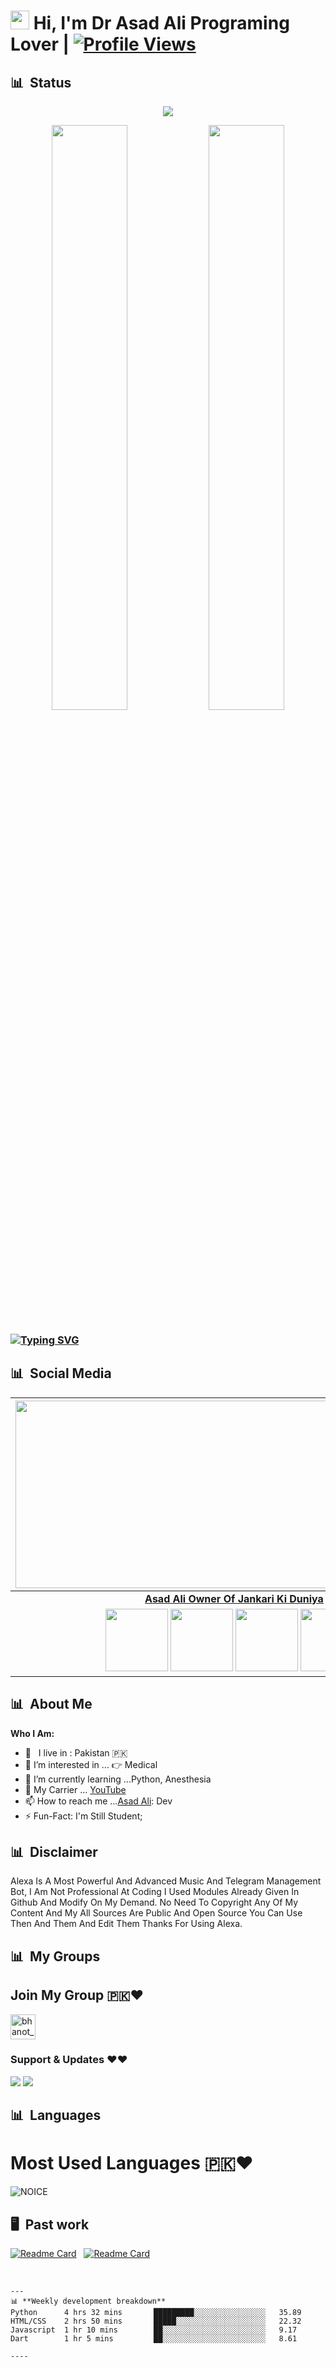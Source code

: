
# <img src="https://raw.githubusercontent.com/MartinHeinz/MartinHeinz/master/wave.gif" width="30px"> Hi, I'm Dr Asad Ali Programing Lover | [![Profile Views](https://gpvc.arturio.dev/TheTeamAlexa)](https://github.com/TheTeamAlexa)

## 📊 &nbsp;Status

<p align="center">
  <a href="https://t.me/Dr_Asad_Ali"><img src="https://user-images.githubusercontent.com/77770753/117139498-f081c400-adc9-11eb-9aaf-f895a54ecc67.gif"></a>
    </p>
<p align="center">
    <img
        width="49%"
        src="https://github-readme-stats.vercel.app/api?username=TheTeamAlexa&count_private=true&include_all_commits=true&show_icons=true&theme=tokyonight&custom_title=GitHub+Stats"
    />
    <img
        width="49%"
        src="https://github-readme-streak-stats.herokuapp.com?user=TheTeamAlexa&theme=tokyonight"
    />
</p>

<h3>

<!-- Your title -->


[![Typing SVG](https://readme-typing-svg.herokuapp.com?color=000000&lines=-%3E+Bots+Developer;-%3E+Web+Developer;-%3E+Graphic+Designer;-%3EYoutuber;-%3E+Music+Lover;-%3E+Programmer)](https://git.io/typing-svg)

<!-- Your badges
You can use the website to generate badges: https://shields.io/
-->
  
## 📊 &nbsp;Social Media

<!-- Your badges
You can use the website to generate badges: https://shields.io/
-->
| <a href="https://t.me/Dr_Asad_Ali"><img src="https://telegra.ph/file/2eea3a481a1411fef3d53.png" width="700px" height="300px" /></a> |
|:---------------------------------------------------------------------------------------------------------------------------------------: |
|       **[Asad Ali Owner Of Jankari Ki Duniya](https://t.me/Dr_Asad_Ali)**                                                                                |
| <a href="https://t.me/Dr_Asad_Ali"><img src="https://cdn4.iconfinder.com/data/icons/logos-and-brands/512/335_Telegram_logo-256.png" width="100px" height="100px"></a> <a href="https://www.instagram.com/asad_ali8"><img src="https://cdn2.iconfinder.com/data/icons/social-icons-33/128/Instagram-256.png" width="100px" height="100px"></a>                                                                                                                                                                <a href="https://www.youtube.com/channel/jankarikiduniya"><img src="https://cdn3.iconfinder.com/data/icons/2018-social-media-logotypes/1000/2018_social_media_popular_app_logo_youtube-256.png" width="100px" height="100px"></a>              <a href="https://facebook.com/asadali.bsat"><img src="https://telegra.ph/file/3274549109051466720ec.png" width="100px" height="100px">                                                                   

## 📊 &nbsp;About Me
  
<!-- Talking about you -->
**Who I Am:**
  
- 🚶‍ &nbsp; I live in : Pakistan 🇵🇰  <br>
- 👀 I’m interested in ... 👉 Medical
- 🌱 I’m currently learning ...Python, Anesthesia
- 💞️ My Carrier ... [YouTube](https://youtube.com/jankarikiduniya)
- 📫 How to reach me ...[Asad Ali](https://t.me/Dr_Asad_Ali): Dev
- ⚡️ Fun-Fact: I'm Still Student;

## 📊 &nbsp;Disclaimer
  
<!-- Talking about disclaimer -->
Alexa Is A Most Powerful And Advanced Music And Telegram Management Bot, I Am Not Professional At Coding I Used Modules Already Given In Github And Modify On My Demand. No Need To Copyright Any Of My Content And My All Sources Are Public And Open Source You Can Use Then And Them And Edit Them Thanks For Using Alexa. 

## 📊 &nbsp;My Groups

## Join My Group 🇵🇰❤️
<a href="https://t.me/Alexa_Help" target="blank"><img align="center" src="https://upload-icon.s3.us-east-2.amazonaws.com/uploads/icons/png/1766858341556105723-512.png" alt="bhanot_kushal" height="40" width="40" /></a> &nbsp;&nbsp;
### Support & Updates ❤️❤️
<a href="https://t.me/Alexa_Help"><img src="https://img.shields.io/badge/Join-Group%20Support-blue.svg?style=for-the-badge&logo=Telegram"></a> <a href="https://t.me/jankarikiduniya"><img src="https://img.shields.io/badge/Join-Updates%20Channel-blue.svg?style=for-the-badge&logo=Telegram"></a>
<!-- Your support, if you have it 
I created these images, feel free to use them.
-->
  
## 📊 &nbsp;Languages
  
# Most Used Languages 🇵🇰❤️

![NOICE](https://github-readme-stats.vercel.app/api/top-langs/?username=dihanofficial)
  
## 🖥 &nbsp;Past work

[![Readme Card](https://github-readme-stats.vercel.app/api/pin/?username=TheTeamAlexa&repo=Encrypte-Decrypt-Shell-File&bg_color=0d1116&title_color=ce09ec&text_color=a4aacb&icon_color=007ec6)](https://github.com/TheTeamAlexa/Encrypte-Decrypt-Shell-File) &nbsp; [![Readme Card](https://github-readme-stats.vercel.app/api/pin/?username=TheTeamAlexa&repo=Hacke-WiFi&bg_color=0d1116&title_color=ce09ec&text_color=a4aacb&icon_color=007ec6)](https://github.com/TheTeamAlexa/Hacke-WiFi)

&nbsp;
``````
---
📊 **Weekly development breakdown**
Python      4 hrs 32 mins       █████████░░░░░░░░░░░░░░░░   35.89 
HTML/CSS    2 hrs 50 mins       █████░░░░░░░░░░░░░░░░░░░░   22.32 
Javascript  1 hr 10 mins        ██░░░░░░░░░░░░░░░░░░░░░░░   9.17 
Dart        1 hr 5 mins         ██░░░░░░░░░░░░░░░░░░░░░░░   8.61 

----

